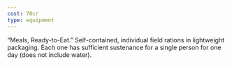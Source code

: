 ```yaml
---
cost: 70cr
type: equipment
---
```


“Meals, Ready-to-Eat.” Self-contained, individual field rations in lightweight packaging. Each one has sufficient sustenance for a single person for one day (does not include water).